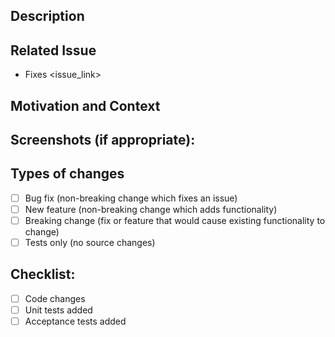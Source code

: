 ## Description
<!--- Describe your changes in detail -->


## Related Issue
<!--- This project only accepts pull requests related to open issues -->
<!--- If suggesting a new feature or change, please discuss it in an issue first -->
<!--- If fixing a bug, there should be an issue describing it with steps to reproduce -->
<!--- Please link to the issue here: -->
- Fixes <issue_link>

## Motivation and Context
<!--- Why is this change required? What problem does it solve? -->

## Screenshots (if appropriate):
<!--- Put screenshots or images related to this issue -->

## Types of changes
<!--- What types of changes does your code introduce? Put an `x` in all the boxes that apply: -->
- [ ] Bug fix (non-breaking change which fixes an issue)
- [ ] New feature (non-breaking change which adds functionality)
- [ ] Breaking change (fix or feature that would cause existing functionality to change)
- [ ] Tests only (no source changes)

## Checklist:
<!--- Put an `x` in all the boxes that apply for this PR: -->
- [ ] Code changes
- [ ] Unit tests added
- [ ] Acceptance tests added